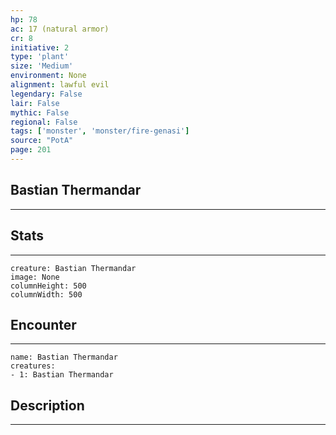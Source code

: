 ```yaml
---
hp: 78
ac: 17 (natural armor)
cr: 8
initiative: 2
type: 'plant'    
size: 'Medium'
environment: None
alignment: lawful evil
legendary: False
lair: False
mythic: False
regional: False
tags: ['monster', 'monster/fire-genasi']
source: "PotA"
page: 201
---
```


## Bastian Thermandar
---



## Stats
---

```statblock
creature: Bastian Thermandar
image: None
columnHeight: 500
columnWidth: 500
```

## Encounter
---

```encounter-table
name: Bastian Thermandar
creatures:
- 1: Bastian Thermandar
```

## Description
---




